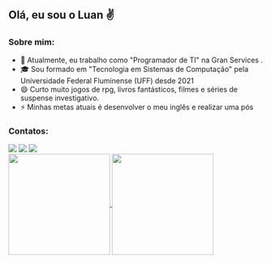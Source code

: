  <h2>Olá, eu sou o Luan ✌️</h2>
 
<h3>Sobre mim:</h3>
<ul>
   <li> 🚢 Atualmente, eu trabalho como "Programador de TI" na Gran Services .</li>
   <li> 🎓 Sou formado em "Tecnologia em Sistemas de Computação" pela Universidade Federal Fluminense (UFF) desde 2021</li>
   <li> 😄 Curto muito jogos de rpg, livros fantásticos, filmes e séries de suspense investigativo.</li>
   <li> ⚡ Minhas metas atuais é desenvolver o meu inglês e realizar uma pós</li>
</ul>
<h3>Contatos:</h3>
<div>
<!-- <a href="https://www.youtube.com/seu-canal-youtube-aqui" target="_blank"><img src="https://img.shields.io/badge/YouTube-FF0000?style=for-the-badge&logo=youtube&logoColor=white" target="_blank"></a> -->
<a href="https://instagram.com/luanss___" target="_blank"><img src="https://img.shields.io/badge/-Instagram-%23E4405F?style=for-the-badge&logo=instagram&logoColor=white" target="_blank"></a>
<a href = "mailto:luanss@id.uff.br"><img src="https://img.shields.io/badge/Gmail-D14836?style=for-the-badge&logo=gmail&logoColor=white" target="_blank"></a>
<a href="https://www.linkedin.com/in/luansantosx7" target="_blank"><img src="https://img.shields.io/badge/-LinkedIn-%230077B5?style=for-the-badge&logo=linkedin&logoColor=white" target="_blank"></a>   
</div>


<a href="https://github.com/anuraghazra/github-readme-stats">
  <img height=200 align="center" src="https://github-readme-stats.vercel.app/api?username=anuraghazra" />
</a>
<a href="https://github.com/anuraghazra/convoychat">
  <img height=200 align="center" src="https://github-readme-stats.vercel.app/api/top-langs?username=anuraghazra&layout=compact&langs_count=8&card_width=320" />
</a>



